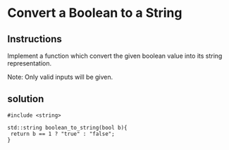 # Convert a Boolean to a String

## Instructions

Implement a function which convert the given boolean value into its string representation.

Note: Only valid inputs will be given.

## solution

```
#include <string>

std::string boolean_to_string(bool b){
 return b == 1 ? "true" : "false";
}
```
